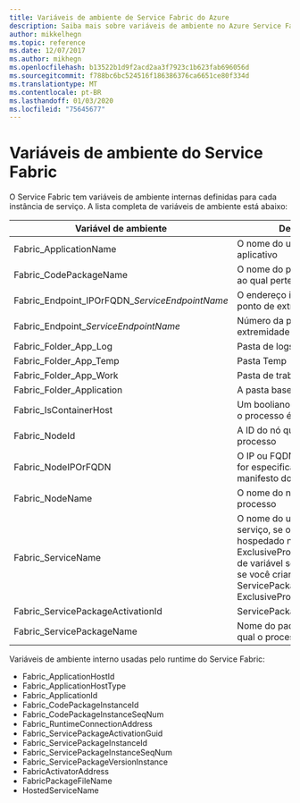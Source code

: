 ```yaml
---
title: Variáveis de ambiente de Service Fabric do Azure
description: Saiba mais sobre variáveis de ambiente no Azure Service Fabric. Contém uma referência de uma lista completa de variáveis e seus usos.
author: mikkelhegn
ms.topic: reference
ms.date: 12/07/2017
ms.author: mikhegn
ms.openlocfilehash: b13522b1d9f2acd2aa3f7923c1b623fab696056d
ms.sourcegitcommit: f788bc6bc524516f186386376ca6651ce80f334d
ms.translationtype: MT
ms.contentlocale: pt-BR
ms.lasthandoff: 01/03/2020
ms.locfileid: "75645677"
---
```

# <a name="service-fabric-environment-variables"></a>Variáveis de ambiente do Service Fabric

O Service Fabric tem variáveis de ambiente internas definidas para cada instância de serviço. A lista completa de variáveis de ambiente está abaixo:

| Variável de ambiente                         | Description                                                            | Exemplo                                                              |
|----------------------------------------------|------------------------------------------------------------------------|----------------------------------------------------------------------|
| Fabric_ApplicationName                       | O nome do uri da malha do aplicativo                                 | fabric:/MyApplication                                                |
| Fabric_CodePackageName                       | O nome do pacote de código ao qual pertence o processo              | Codificar                                                                 |
| Fabric_Endpoint\_IPOrFQDN\_*ServiceEndpointName*     | O endereço ip ou FQDN do ponto de extremidade                                 | 10.0.0.1                                                     |
| Fabric\_Endpoint\_*ServiceEndpointName*              | Número da porta do ponto de extremidade                                  | 8234                                                                 |
| Fabric_Folder_App_Log                        | Pasta de logs                                                             | C:\\\\Data\\\\_App\\\\_Node_0\\\\MyApplicationType_App12\\\\log      |
| Fabric_Folder_App_Temp                       | Pasta Temp                                                            | C:\\\\Data\\\\_App\\\\_Node_0\\\\MyApplicationType_App12\\\\temp     |
| Fabric_Folder_App_Work                       | Pasta de trabalho                                                            | C:\\\\Data\\\\_App\\\\_Node_0\\\\MyApplicationType_App12\\\\work     |
| Fabric_Folder_Application                    | A pasta base de aplicativos                                           | C:\\\\Data\\\\_App\\\\_Node_0\\\\MyApplicationType_App12             |
| Fabric_IsContainerHost                       | Um booliano que especifica se o processo é um contêiner                   | false                                                                |
| Fabric_NodeId                                | A ID do nó que executa o processo                            | bf865279ba277deb864a976fbf4c200e                                     |
| Fabric_NodeIPOrFQDN                          | O IP ou FQDN do nó, conforme for especificado no arquivo de manifesto do cluster. | localhost ou 10.0.0.1                                                |
| Fabric_NodeName                              | O nome do nó que executa o processo                          | _Node_0                                                              |
| Fabric_ServiceName                           | O nome do uri da malha do serviço, se o serviço estiver hospedado no modo ExclusiveProcess. Esse valor de variável só estará disponível se você criar o serviço com ServicePackageActivationMode ExclusiveProcess.  | fabric:/MyApplication/MyService                                               |
| Fabric_ServicePackageActivationId            | ServicePackageActivationId                                         | UMA GUID                                                               |
| Fabric_ServicePackageName                    | Nome do pacote de serviço do qual o processo faz parte                     | Web1Pkg                                                              |

Variáveis de ambiente interno usadas pelo runtime do Service Fabric:

- Fabric_ApplicationHostId
- Fabric_ApplicationHostType
- Fabric_ApplicationId
- Fabric_CodePackageInstanceId
- Fabric_CodePackageInstanceSeqNum
- Fabric_RuntimeConnectionAddress
- Fabric_ServicePackageActivationGuid
- Fabric_ServicePackageInstanceId
- Fabric_ServicePackageInstanceSeqNum
- Fabric_ServicePackageVersionInstance
- FabricActivatorAddress
- FabricPackageFileName
- HostedServiceName
